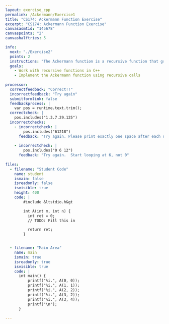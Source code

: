 ```yaml
---
layout: exercise_cpp
permalink: /Ackermann/Exercise1
title: "CS174: Ackermann Function Exercise"
excerpt: "CS174: Ackermann Function Exercise"
canvasasmtid: "145678"
canvaspoints: "2"
canvashalftries: 5

info:
  next: "./Exercise2"
  points: 2
  instructions: "The Ackermann function is a recursive function that grows notoriously quickly.  The definition is as follows:<p><img src = \"../images/Ackermann/AckermannFn.png\"></p>Fill in the code below to compute this function using recursive calls."
  goals:
    - Work with recursive functions in C++
    - Implement the Ackermann function using recursive calls
    
processor:  
  correctfeedback: "Correct!!" 
  incorrectfeedback: "Try again"
  submitformlink: false
  feedbackprocess: | 
    var pos = runtime.text.trim();
  correctcheck: |
    pos.includes("1.3.7.29.125") 
  incorrectchecks:
    - incorrectcheck: |
        pos.includes("61218")
      feedback: "Try again. Please print exactly one space after each number."  
    
    - incorrectcheck: |
        pos.includes("0 6 12")
      feedback: "Try again.  Start looping at 6, not 0"
 
files:
  - filename: "Student Code"
    name: student
    ismain: false
    isreadonly: false
    isvisible: true
    height: 400
    code: | 
        #include &ltstdio.h&gt

        int A(int m, int n) {
          int ret = 0;
          // TODO: Fill this in

          return ret;
        }


  - filename: "Main Area"
    name: main
    ismain: true
    isreadonly: true
    isvisible: true
    code: | 
      int main() {
          printf("%i.", A(0, 0));
          printf("%i.", A(1, 1));
          printf("%i.", A(2, 2));
          printf("%i.", A(3, 2));
          printf("%i.", A(3, 4));
          printf("\n");
      }
        
---
```

